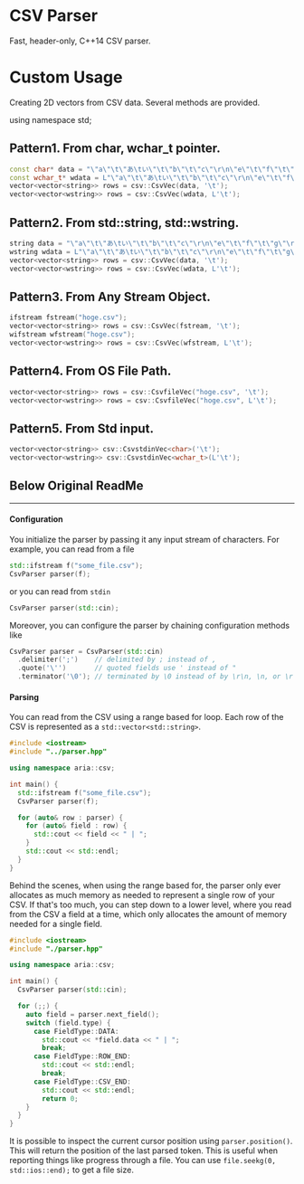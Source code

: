 # CSV Parser

Fast, header-only, C++14 CSV parser.

# Custom Usage

Creating 2D vectors from CSV data.
Several methods are provided.

using namespace std;

## Pattern1. From char, wchar_t pointer.
```cpp
const char* data = "\"a\"\t\"あ\tい\"\t\"b\"\t\"c\"\r\n\"e\"\t\"f\"\t\"g\"\r\n";
const wchar_t* wdata = L"\"a\"\t\"あ\tい\"\t\"b\"\t\"c\"\r\n\"e\"\t\"f\"\t\"g\"\r\n";
vector<vector<string>> rows = csv::CsvVec(data, '\t');
vector<vector<wstring>> rows = csv::CsvVec(wdata, L'\t');
```

## Pattern2. From std::string, std::wstring.
```cpp
string data = "\"a\"\t\"あ\tい\"\t\"b\"\t\"c\"\r\n\"e\"\t\"f\"\t\"g\"\r\n";
wstring wdata = L"\"a\"\t\"あ\tい\"\t\"b\"\t\"c\"\r\n\"e\"\t\"f\"\t\"g\"\r\n";
vector<vector<string>> rows = csv::CsvVec(data, '\t');
vector<vector<wstring>> rows = csv::CsvVec(wdata, L'\t');
```

## Pattern3. From Any Stream Object.
```cpp
ifstream fstream("hoge.csv");
vector<vector<string>> rows = csv::CsvVec(fstream, '\t');
wifstream wfstream("hoge.csv");
vector<vector<wstring>> rows = csv::CsvVec(wfstream, L'\t');
```

## Pattern4. From OS File Path.
```cpp
vector<vector<string>> rows = csv::CsvfileVec("hoge.csv", '\t');
vector<vector<wstring>> rows = csv::CsvfileVec("hoge.csv", L'\t');
```

## Pattern5. From Std input.
```cpp
vector<vector<string>> csv::CsvstdinVec<char>('\t');
vector<vector<wstring>> csv::CsvstdinVec<wchar_t>(L'\t');
```

## Below Original ReadMe

---

#### Configuration

You initialize the parser by passing it any input stream of characters. For
example, you can read from a file

```cpp
std::ifstream f("some_file.csv");
CsvParser parser(f);
```

or you can read from `stdin`

```cpp
CsvParser parser(std::cin);
```

Moreover, you can configure the parser by chaining configuration methods like

```cpp
CsvParser parser = CsvParser(std::cin)
  .delimiter(';')    // delimited by ; instead of ,
  .quote('\'')       // quoted fields use ' instead of "
  .terminator('\0'); // terminated by \0 instead of by \r\n, \n, or \r
```

#### Parsing

You can read from the CSV using a range based for loop. Each row of the CSV is
represented as a `std::vector<std::string>`.

```cpp
#include <iostream>
#include "../parser.hpp"

using namespace aria::csv;

int main() {
  std::ifstream f("some_file.csv");
  CsvParser parser(f);

  for (auto& row : parser) {
    for (auto& field : row) {
      std::cout << field << " | ";
    }
    std::cout << std::endl;
  }
}
```

Behind the scenes, when using the range based for, the parser only ever
allocates as much memory as needed to represent a single row of your CSV. If
that's too much, you can step down to a lower level, where you read from the CSV
a field at a time, which only allocates the amount of memory needed for a single
field.

```cpp
#include <iostream>
#include "./parser.hpp"

using namespace aria::csv;

int main() {
  CsvParser parser(std::cin);

  for (;;) {
    auto field = parser.next_field();
    switch (field.type) {
      case FieldType::DATA:
        std::cout << *field.data << " | ";
        break;
      case FieldType::ROW_END:
        std::cout << std::endl;
        break;
      case FieldType::CSV_END:
        std::cout << std::endl;
        return 0;
    }
  }
}
```

It is possible to inspect the current cursor position using `parser.position()`.
This will return the position of the last parsed token. This is useful when
reporting things like progress through a file. You can use
`file.seekg(0, std::ios::end);` to get a file size.
